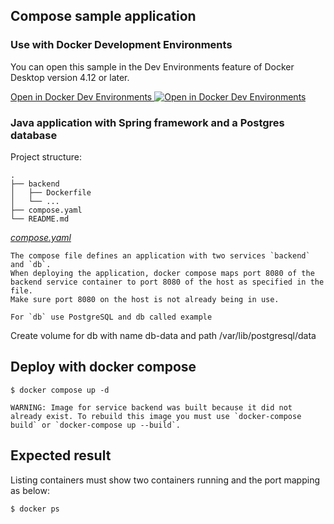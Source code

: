 ## Compose sample application

### Use with Docker Development Environments

You can open this sample in the Dev Environments feature of Docker Desktop version 4.12 or later.

[Open in Docker Dev Environments <img src="../open_in_new.svg" alt="Open in Docker Dev Environments" align="top"/>](https://open.docker.com/dashboard/dev-envs?url=https://github.com/docker/awesome-compose/tree/master/spring-postgres)

### Java application with Spring framework and a Postgres database

Project structure:
```
.
├── backend
│   ├── Dockerfile
│   └── ...
├── compose.yaml
└── README.md

```

[_compose.yaml_](compose.yaml)
```
The compose file defines an application with two services `backend` and `db`.
When deploying the application, docker compose maps port 8080 of the backend service container to port 8080 of the host as specified in the file.
Make sure port 8080 on the host is not already being in use.

For `db` use PostgreSQL and db called example
```
Create volume for db with name db-data and path /var/lib/postgresql/data

## Deploy with docker compose

```
$ docker compose up -d

WARNING: Image for service backend was built because it did not already exist. To rebuild this image you must use `docker-compose build` or `docker-compose up --build`.
```

## Expected result

Listing containers must show two containers running and the port mapping as below:
```
$ docker ps
```

